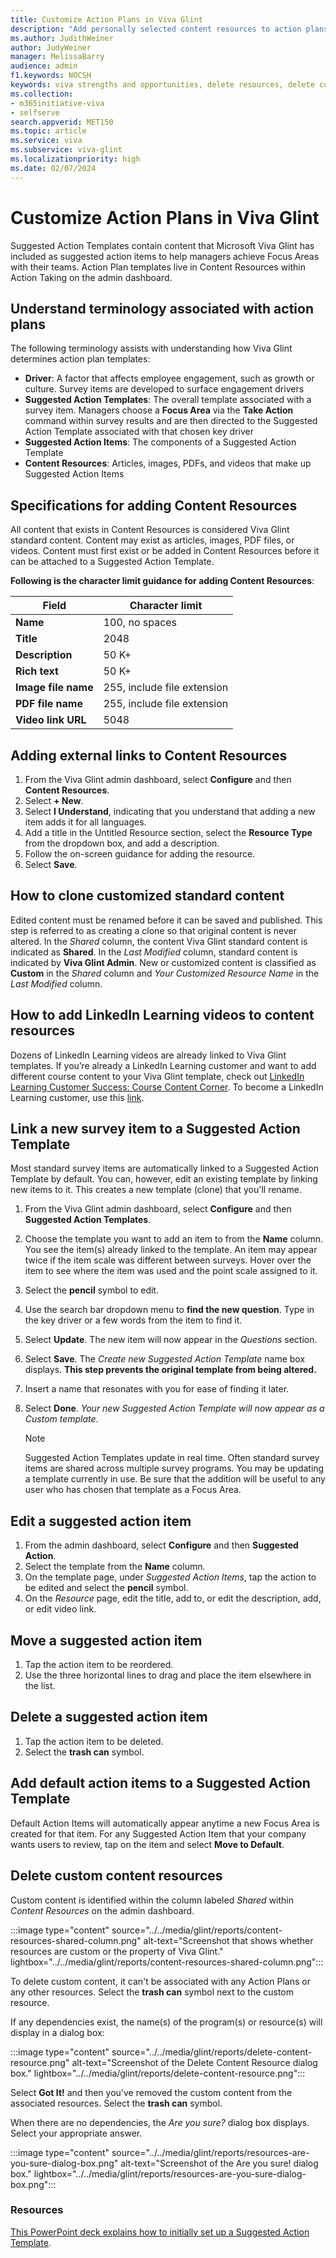 ```yaml
---
title: Customize Action Plans in Viva Glint   
description: "Add personally selected content resources to action plans for your managers to use with their teams."
ms.author: JudithWeiner
author: JudyWeiner
manager: MelissaBarry
audience: admin
f1.keywords: NOCSH
keywords: viva strengths and opportunities, delete resources, delete custom content
ms.collection:  
- m365initiative-viva
- selfserve 
search.appverid: MET150 
ms.topic: article
ms.service: viva
ms.subservice: viva-glint
ms.localizationpriority: high
ms.date: 02/07/2024
---
```


# Customize Action Plans in Viva Glint    

Suggested Action Templates contain content that Microsoft Viva Glint has included as suggested action items to help managers achieve Focus Areas with their teams. Action Plan templates live in Content Resources within Action Taking on the admin dashboard. 

## Understand terminology associated with action plans 

The following terminology assists with understanding how Viva Glint determines action plan templates: 

- **Driver**: A factor that affects employee engagement, such as growth or culture. Survey items are developed to surface engagement drivers
- **Suggested Action Templates**: The overall template associated with a survey item. Managers choose a **Focus Area** via the **Take Action** command within survey results and are then directed to the Suggested Action Template associated with that chosen key driver
- **Suggested Action Items**: The components of a Suggested Action Template 
- **Content Resources**: Articles, images, PDFs, and videos that make up Suggested Action Items 

## Specifications for adding Content Resources 

All content that exists in Content Resources is considered Viva Glint standard content. Content may exist as articles, images, PDF files, or videos. Content must first exist or be added in Content Resources before it can be attached to a Suggested Action Template.

**Following is the character limit guidance for adding Content Resources**: 

| **Field** | **Character limit** | 
|---|---|
| **Name** | 100, no spaces |
| **Title** | 2048|
| **Description** | 50 K+ |
| **Rich text** | 50 K+ |
| **Image file name** | 255, include file extension |
| **PDF file name** | 255, include file extension |
| **Video link URL** | 5048 |

## Adding external links to Content Resources 

1. From the Viva Glint admin dashboard, select **Configure** and then **Content Resources**. 
1. Select **+ New**. 
1. Select **I Understand**, indicating that you understand that adding a new item adds it for all languages. 
1. Add a title in the Untitled Resource section, select the **Resource Type** from the dropdown box, and add a description. 
1. Follow the on-screen guidance for adding the resource. 
1. Select **Save**. 

## How to clone customized standard content 

Edited content must be renamed before it can be saved and published. This step is referred to as creating a clone so that original content is never altered. In the *Shared* column, the content Viva Glint standard content is indicated as **Shared**. In the *Last Modified* column, standard content is indicated by **Viva Glint Admin**. New or customized content is classified as **Custom** in the *Shared* column and *Your Customized Resource Name* in the *Last Modified* column.

## How to add LinkedIn Learning videos to content resources 

Dozens of LinkedIn Learning videos are already linked to Viva Glint templates. If you’re already a LinkedIn Learning customer and want to add different course content to your Viva Glint template, check out [LinkedIn Learning Customer Success: Course Content Corner](https://learning.linkedin.com/customer-success-center/linkedin-learning-course-content-corner?lr=1). To become a LinkedIn Learning customer, use this [link](https://learning.linkedin.com/).  

## Link a new survey item to a Suggested Action Template 

Most standard survey items are automatically linked to a Suggested Action Template by default. You can, however, edit an existing template by linking new items to it. This creates a new template (clone) that you'll rename. 

1. From the Viva Glint admin dashboard, select **Configure** and then **Suggested Action Templates**. 
1. Choose the template you want to add an item to from the **Name** column. You see the item(s) already linked to the template. An item may appear twice if the item scale was different between surveys. Hover over the item to see where the item was used and the point scale assigned to it. 
1. Select the **pencil** symbol to edit. 
1. Use the search bar dropdown menu to **find the new question**. Type in the key driver or a few words from the item to find it.
1. Select **Update**. The new item will now appear in the *Questions* section.
1. Select **Save**. The *Create new Suggested Action Template* name box displays. **This step prevents the original template from being altered.**
1. Insert a name that resonates with you for ease of finding it later. 
1. Select **Done**. *Your new Suggested Action Template will now appear as a Custom template*.

   > [!NOTE]
   >Suggested Action Templates update in real time. Often standard survey items are shared across multiple survey programs. You may be updating a template currently in use. Be sure that the addition will be useful to any user who has chosen that template as a Focus Area. 

## Edit a suggested action item 

1. From the admin dashboard, select **Configure** and then **Suggested Action**.  
1. Select the template from the **Name** column. 
1. On the template page, under *Suggested Action Items*, tap the action to be edited and select the **pencil** symbol. 
1. On the *Resource* page, edit the title, add to, or edit the description, add, or edit video link. 

## Move a suggested action item 

1. Tap the action item to be reordered. 
1. Use the three horizontal lines to drag and place the item elsewhere in the list.  

## Delete a suggested action item
  
1. Tap the action item to be deleted. 
1. Select the **trash can** symbol.

## Add default action items to a Suggested Action Template 

Default Action Items will automatically appear anytime a new Focus Area is created for that item. For any Suggested Action Item that your company wants users to review, tap on the item and select **Move to Default**.

## Delete custom content resources

Custom content is identified within the column labeled *Shared* within *Content Resources* on the admin dashboard. 

:::image type="content" source="../../media/glint/reports/content-resources-shared-column.png" alt-text="Screenshot that shows whether resources are custom or the property of Viva Glint." lightbox="../../media/glint/reports/content-resources-shared-column.png":::

To delete custom content, it can't be associated with any Action Plans or any other resources. 
Select the **trash can** symbol next to the custom resource.

If any dependencies exist, the name(s) of the program(s) or resource(s) will display in a dialog box:

:::image type="content" source="../../media/glint/reports/delete-content-resource.png" alt-text="Screenshot of the Delete Content Resource dialog box." lightbox="../../media/glint/reports/delete-content-resource.png":::

Select **Got It!** and then you've removed the custom content from the associated resources. Select the **trash can** symbol. 

When there are no dependencies, the *Are you sure?* dialog box displays. Select your appropriate answer.

:::image type="content" source="../../media/glint/reports/resources-are-you-sure-dialog-box.png" alt-text="Screenshot of the Are you sure! dialog box." lightbox="../../media/glint/reports/resources-are-you-sure-dialog-box.png":::

### Resources

[This PowerPoint deck explains how to initially set up a Suggested Action Template](https://app.us1.glintinc.com/session/auth?RelayState=insided:SAMLRequest%3DnVNNj9owEP0rke%252F5hLLUIiAKqoq0bSNIe9jLyjjDYimxU48D9N93kpCWQ5cDp1gzb%252BbNezOZLS5V6Z3AojI6ZXEQscV8hqIqa75s3FFv4VcD6DyCaeRdImWN1dwIVMi1qAC5k3y3%252FPrMkyDitTXOSFMyb7NO2es%252BSsbw8QmmMJ6OnyaHidwXzPs5EFIFAREb2Gh0QjsKRcnIj8Z%252BHOXxBz6K%252BWgaTKPJC%252FOya%252BtPShdKv92fY9%252BDkH%252FJ88zPvu9y5q1JidLCddRH52rkYShqFbyVSlNGBtJUbSDEo7BQhK3eJLS9BwsEe1ISaIyTKsBuilRppBcJWiIl274ro7GpwO567I%252Ft8z8mROM36J%252Bpl58ELe%252B1vqcluztC4nOkjPV74J079mYB93WLYRI271T5oH2sZ%252BFNr2HB36h4s85MqeTvRxb82dhKuPfRcRB3EVX4hw7KG401SHVQnWdlac4rC8JBypxtgIXDZNerg6K7QfLUweWhG1yZqhZWYbtwuAjpBldvG69KMm0Lh0c8vguTXLatKZzR52xs0Z4wSBKWW0FeGOuum%252FnfPPM%252B944df7O3%252F%252Bn8Dw%253D%253D&isPassive=false). 
